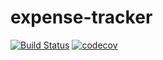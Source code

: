 # expense-tracker

[![Build Status](https://travis-ci.org/TeamFrom306/expense-tracker.svg?branch=master)](https://travis-ci.org/TeamFrom306/expense-tracker)
[![codecov](https://codecov.io/gh/TeamFrom306/expense-tracker/branch/master/graph/badge.svg)](https://codecov.io/gh/TeamFrom306/expense-tracker)
